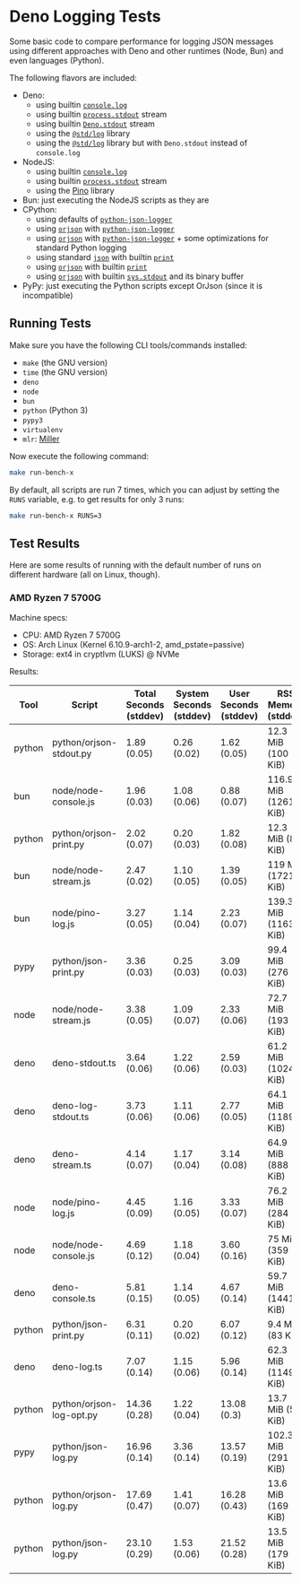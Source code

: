 # Deno Logging Tests

Some basic code to compare performance for logging JSON messages using different
approaches with Deno and other runtimes (Node, Bun) and even languages (Python).

The following flavors are included:

* Deno:
  * using builtin [`console.log`](https://docs.deno.com/api/node/console/)
  * using builtin [`process.stdout`](https://docs.deno.com/api/node/process/~/Process.stdout)
    stream
  * using builtin [`Deno.stdout`](https://docs.deno.com/api/deno/~/Deno.stdout)
    stream
  * using the [`@std/log`](https://jsr.io/@std/log) library
  * using the [`@std/log`](https://jsr.io/@std/log) library but with
    `Deno.stdout` instead of `console.log`
* NodeJS:
  * using builtin [`console.log`](https://nodejs.org/api/console.html)
  * using builtin [`process.stdout`](https://nodejs.org/api/process.html#processstdout)
    stream
  * using the [Pino](https://github.com/pinojs/pino/) library
* Bun: just executing the NodeJS scripts as they are
* CPython:
  * using defaults of [`python-json-logger`](https://github.com/nhairs/python-json-logger)
  * using [`orjson`](https://github.com/ijl/orjson) with
    [`python-json-logger`](https://github.com/nhairs/python-json-logger)
  * using [`orjson`](https://github.com/ijl/orjson) with
    [`python-json-logger`](https://github.com/nhairs/python-json-logger) + some
    optimizations for standard Python logging
  * using standard [`json`](https://docs.python.org/3/library/json.html) with
    builtin [`print`](https://docs.python.org/3/library/functions.html#print)
  * using [`orjson`](https://github.com/ijl/orjson) with builtin
    [`print`](https://docs.python.org/3/library/functions.html#print)
  * using [`orjson`](https://github.com/ijl/orjson) with builtin
    [`sys.stdout`](https://docs.python.org/3/library/sys.html#sys.stdout) and
    its binary buffer
* PyPy: just executing the Python scripts except OrJson (since it is
  incompatible)

## Running Tests

Make sure you have the following CLI tools/commands installed:

* `make` (the GNU version)
* `time` (the GNU version)
* `deno`
* `node`
* `bun`
* `python` (Python 3)
* `pypy3`
* `virtualenv`
* `mlr`: [Miller](https://miller.readthedocs.io/en/latest/)

Now execute the following command:

```bash
make run-bench-x
```

By default, all scripts are run 7 times, which you can adjust by setting the
`RUNS` variable, e.g. to get results for only 3 runs:

```bash
make run-bench-x RUNS=3
```

## Test Results

Here are some results of running with the default number of runs on different
hardware (all on Linux, though).

### AMD Ryzen 7 5700G

Machine specs:

* CPU: AMD Ryzen 7 5700G
* OS: Arch Linux (Kernel 6.10.9-arch1-2, amd_pstate=passive)
* Storage: ext4 in cryptlvm (LUKS) @ NVMe

Results:

| Tool | Script | Total Seconds (stddev) | System Seconds (stddev) | User Seconds (stddev) | RSS Memory (stddev) |
| --- | --- | --- | --- | --- | --- |
| python | python/orjson-stdout.py | 1.89 (0.05) | 0.26 (0.02) | 1.62 (0.05) | 12.3 MiB (100 KiB) |
| bun | node/node-console.js | 1.96 (0.03) | 1.08 (0.06) | 0.88 (0.07) | 116.9 MiB (1261 KiB) |
| python | python/orjson-print.py | 2.02 (0.07) | 0.20 (0.03) | 1.82 (0.08) | 12.3 MiB (82 KiB) |
| bun | node/node-stream.js | 2.47 (0.02) | 1.10 (0.05) | 1.39 (0.05) | 119 MiB (1721 KiB) |
| bun | node/pino-log.js | 3.27 (0.05) | 1.14 (0.04) | 2.23 (0.07) | 139.3 MiB (1163 KiB) |
| pypy | python/json-print.py | 3.36 (0.03) | 0.25 (0.03) | 3.09 (0.03) | 99.4 MiB (276 KiB) |
| node | node/node-stream.js | 3.38 (0.05) | 1.09 (0.07) | 2.33 (0.06) | 72.7 MiB (193 KiB) |
| deno | deno-stdout.ts | 3.64 (0.06) | 1.22 (0.06) | 2.59 (0.03) | 61.2 MiB (1024 KiB) |
| deno | deno-log-stdout.ts | 3.73 (0.06) | 1.11 (0.06) | 2.77 (0.05) | 64.1 MiB (1189 KiB) |
| deno | deno-stream.ts | 4.14 (0.07) | 1.17 (0.04) | 3.14 (0.08) | 64.9 MiB (888 KiB) |
| node | node/pino-log.js | 4.45 (0.09) | 1.16 (0.05) | 3.33 (0.07) | 76.2 MiB (284 KiB) |
| node | node/node-console.js | 4.69 (0.12) | 1.18 (0.04) | 3.60 (0.16) | 75 MiB (359 KiB) |
| deno | deno-console.ts | 5.81 (0.15) | 1.14 (0.05) | 4.67 (0.14) | 59.7 MiB (1441 KiB) |
| python | python/json-print.py | 6.31 (0.11) | 0.20 (0.02) | 6.07 (0.12) | 9.4 MiB (83 KiB) |
| deno | deno-log.ts | 7.07 (0.14) | 1.15 (0.06) | 5.96 (0.14) | 62.3 MiB (1149 KiB) |
| python | python/orjson-log-opt.py | 14.36 (0.28) | 1.22 (0.04) | 13.08 (0.3) | 13.7 MiB (53 KiB) |
| pypy | python/json-log.py | 16.96 (0.14) | 3.36 (0.14) | 13.57 (0.19) | 102.3 MiB (291 KiB) |
| python | python/orjson-log.py | 17.69 (0.47) | 1.41 (0.07) | 16.28 (0.43) | 13.6 MiB (169 KiB) |
| python | python/json-log.py | 23.10 (0.29) | 1.53 (0.06) | 21.52 (0.28) | 13.5 MiB (179 KiB) |

